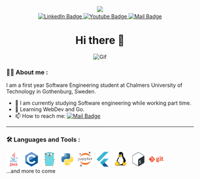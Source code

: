 <div id="header" align="center">
    <img src="https://media.giphy.com/media/CuuSHzuc0O166MRfjt/giphy.gif" width=200 </img>
    <div id="badges">
    <a href="https://www.linkedin.com/in/simon-westlin-green-8a6020187/">
        <img src="https://img.shields.io/badge/LinkedIn-blue?style=for-the-badge&logo=linkedin&logoColor=white" alt="LinkedIn Badge"/>
    </a>
    <a href="https://www.youtube.com/channel/UCbX6oO84GD7mSkKl9nqzwdg/">
        <img src="https://img.shields.io/badge/YouTube-red?style=for-the-badge&logo=youtube&logoColor=white" alt="Youtube Badge"/>
    </a>
    <a href="mailto:simon.green@live.se">
        <img src="https://img.shields.io/badge/Email-F2EECB?style=for-the-badge&logo=Minutemailer&logoColor=black" alt="Mail Badge"/>
    </a>
</div>

<h1> Hi there 👋 </h1>

<div align="center"></div>
    <img src="https://media.tenor.com/gTg8ZSZMR6YAAAAC/scaler-create-impact.gif" alt="Gif" />
</div>

### :man_technologist: About me :

I am a first year Software Engineering student at Chalmers University of Technology in Gothenburg, Sweden.

- :telescope: I am currently studying Software engineering while working part time.
- :seedling: Learning WebDev and Go.
- :mailbox: How to reach me: [![Mail Badge](https://img.shields.io/badge/Email-F2EECB?&style=flat&logo=Minutemailer&logoColor=black)](mailto:simon.green@live.se)

---

### :hammer_and_wrench: Languages and Tools :

<div>
  <img src="https://github.com/devicons/devicon/blob/master/icons/java/java-original-wordmark.svg" title="Java" alt="Java" width="40" height="40"/>&nbsp;
  <img src="https://github.com/devicons/devicon/blob/master/icons/c/c-original.svg" title="C" alt="C" width="40" height="40"/>&nbsp;
  <img src="https://github.com/devicons/devicon/blob/master/icons/go/go-original.svg" title="Go" alt="Go" width="40" height="40"/>&nbsp;
  <img src="https://github.com/devicons/devicon/blob/master/icons/python/python-original.svg" title="Python" alt="Python" width="40" height="40"/>&nbsp;
  <img src="https://github.com/devicons/devicon/blob/master/icons/jupyter/jupyter-original-wordmark.svg" title="Jupyter" alt="Jupyter" width="40" height="40"/>&nbsp;
  <img src="https://github.com/devicons/devicon/blob/master/icons/flutter/flutter-original.svg" title="Flutter" alt="Flutter" width="40" height="40"/>&nbsp;
  <img src="https://github.com/devicons/devicon/blob/master/icons/linux/linux-original.svg" title="Linux" alt="Linux" width="40" height="40"/>&nbsp;
  <img src="https://github.com/devicons/devicon/blob/master/icons/bash/bash-original.svg" title="Bash" alt="Bash" width="40" height="40"/>&nbsp;
  <img src="https://github.com/devicons/devicon/blob/master/icons/git/git-plain-wordmark.svg" title="Git" **alt="Git" width="40" height="40"/>    
</div>
...and more to come

<!--
**Its-Casino/Its-Casino** is a ✨ _special_ ✨ repository because its `README.md` (this file) appears on your GitHub profile.

Here are some ideas to get you started:

- 🔭 I’m currently working on ...
- 🌱 I’m currently learning ...
- 👯 I’m looking to collaborate on ...
- 🤔 I’m looking for help with ...
- 💬 Ask me about ...
- 📫 How to reach me: ...
- 😄 Pronouns: ...
- ⚡ Fun fact: ...
-->
